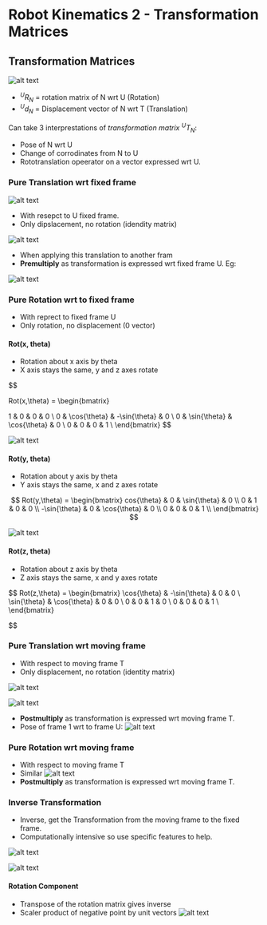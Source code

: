 # Robot Kinematics 2 - Transformation Matrices

## Transformation Matrices
![alt text](imgs/robot_kinematics2/image.png)

- $^UR_N$ = rotation matrix of N wrt U (Rotation)
- $^Ud_N$ = Displacement vector of N wrt T (Translation)

Can take 3 interprestations of *transformation matrix* $^UT_N$:
- Pose of N wrt U
- Change of corrodinates from N to U
- Rototranslation opeerator on a vector expressed wrt U.


### Pure Translation wrt fixed frame
![alt text](imgs/robot_kinematics2/image-3.png)

- With resepct to U fixed frame. 
- Only dipslacement, no rotation (idendity matrix)

![alt text](imgs/robot_kinematics2/image-1.png)

- When applying this translation to another fram
- **Premultiply** as transformation is expressed wrt fixed frame U.
Eg:

![alt text](imgs/robot_kinematics2/image-2.png)



### Pure Rotation wrt to fixed frame
- With reprect to fixed frame U
- Only rotation, no displacement (0 vector)

#### Rot(x, theta)
- Rotation about x axis by theta
- X axis stays the same, y and z axes rotate

$$

Rot(x,\theta) = 
\begin{bmatrix}

1 & 0 & 0 & 0 \\
0 & \cos{\theta} & -\sin{\theta} & 0 \\
0 & \sin{\theta} & \cos{\theta} & 0 \\
0 & 0 & 0 & 1 \\
\end{bmatrix}
$$

![alt text](imgs/robot_kinematics2/image-4.png)

#### Rot(y, theta)
- Rotation about y axis by theta
- Y axis stays the same, x and z axes rotate

$$
Rot(y,\theta) =
\begin{bmatrix}
cos{\theta} & 0 & \sin{\theta} & 0 \\
0 & 1 & 0 & 0 \\
-\sin{\theta} & 0 & \cos{\theta} & 0 \\
0 & 0 & 0 & 1 \\
\end{bmatrix}
$$

![alt text](imgs/robot_kinematics2/image-5.png)

#### Rot(z, theta)
- Rotation about z axis by theta
- Z axis stays the same, x and y axes rotate
  
$$
Rot(z,\theta) =
\begin{bmatrix}
\cos{\theta} & -\sin{\theta} & 0 & 0 \\
\sin{\theta} & \cos{\theta} & 0 & 0 \\
0 & 0 & 1 & 0 \\
0 & 0 & 0 & 1 \\
\end{bmatrix}

$$



### Pure Translation wrt moving frame
- With respect to moving frame T
- Only displacement, no rotation (identity matrix)

![alt text](imgs/robot_kinematics2/image-7.png)

![alt text](imgs/robot_kinematics2/image-6.png)

- **Postmultiply** as transformation is expressed wrt moving frame T.
- Pose of frame 1 wrt to frame U:
![alt text](imgs/robot_kinematics2/image-8.png)


### Pure Rotation wrt moving frame
- With respect to moving frame T
- Similar
![alt text](imgs/robot_kinematics2/image-9.png)
- **Postmultiply** as transformation is expressed wrt moving frame T.

### Inverse Transformation
- Inverse, get the Transformation from the moving frame to the fixed frame.
- Computationally intensive so use specific features to help.

![alt text](imgs/robot_kinematics2/image-10.png)

![alt text](imgs/robot_kinematics2/image-11.png)

#### Rotation Component
- Transpose of the rotation matrix gives inverse
- Scaler product of negative point by unit vectors
![alt text](imgs/robot_kinematics2/image-12.png)
